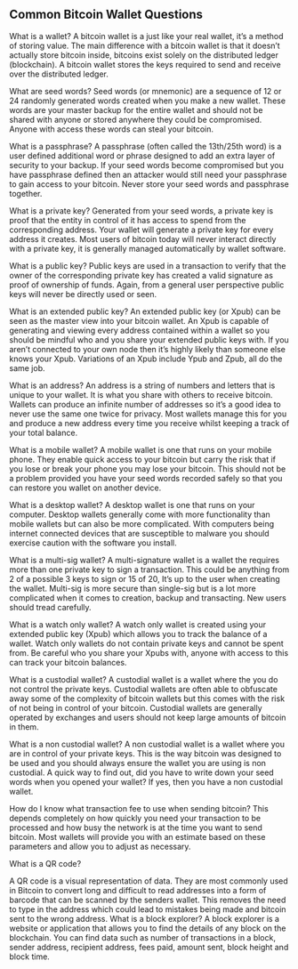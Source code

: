 ## Common Bitcoin Wallet Questions 

What is a wallet? 
A bitcoin wallet is a just like your real wallet, it’s a method of storing value. The main difference with a bitcoin wallet is that it doesn’t actually store bitcoin inside, bitcoins exist solely on the distributed ledger (blockchain). A bitcoin wallet stores the keys required to send and receive over the distributed ledger.

What are seed words? 
Seed words (or mnemonic) are a sequence of 12 or 24 randomly generated words created when you make a new wallet. These words are your master backup for the entire wallet and should not be shared with anyone or stored anywhere they could be compromised. Anyone with access these words can steal your bitcoin.

What is a passphrase? 
A passphrase (often called the 13th/25th word) is a user defined additional word or phrase designed to add an extra layer of security to your backup. If your seed words become compromised but you have passphrase defined then an attacker would still need your passphrase to gain access to your bitcoin. Never store your seed words and passphrase together.

What is a private key? 
Generated from your seed words, a private key is proof that the entity in control of it has access to spend from the corresponding address. Your wallet will generate a private key for every address it creates. Most users of bitcoin today will never interact directly with a private key, it is generally managed automatically by wallet software.

What is a public key? 
Public keys are used in a transaction to verify that the owner of the corresponding private key has created a valid signature as proof of ownership of funds. Again, from a general user perspective public keys will never be directly used or seen.

What is an extended public key? 
An extended public key (or Xpub) can be seen as the master view into your bitcoin wallet. An Xpub is capable of generating and viewing every address contained within a wallet so you should be mindful who and you share your extended public keys with. If you aren’t connected to your own node then it’s highly likely than someone else knows your Xpub. Variations of an Xpub include Ypub and Zpub, all do the same job.

What is an address? 
An address is a string of numbers and letters that is unique to your wallet. It is what you share with others to receive bitcoin. Wallets can produce an infinite number of addresses so it’s a good idea to never use the same one twice for privacy. Most wallets manage this for you and produce a new address every time you receive whilst keeping a track of your total balance.

What is a mobile wallet? 
A mobile wallet is one that runs on your mobile phone. They enable quick access to your bitcoin but carry the risk that if you lose or break your phone you may lose your bitcoin. This should not be a problem provided you have your seed words recorded safely so that you can restore you wallet on another device.

What is a desktop wallet? 
A desktop wallet is one that runs on your computer. Desktop wallets generally come with more functionality than mobile wallets but can also be more complicated. With computers being internet connected devices that are susceptible to malware you should exercise caution with the software you install.

What is a multi-sig wallet? 
A multi-signature wallet is a wallet the requires more than one private key to sign a transaction. This could be anything from 2 of a possible 3 keys to sign or 15 of 20, It’s up to the user when creating the wallet. Multi-sig is more secure than single-sig but is a lot more complicated when it comes to creation, backup and transacting. New users should tread carefully.

What is a watch only wallet? 
A watch only wallet is created using your extended public key (Xpub) which allows you to track the balance of a wallet. Watch only wallets do not contain private keys and cannot be spent from. Be careful who you share your Xpubs with, anyone with access to this can track your bitcoin balances.

What is a custodial wallet? 
A custodial wallet is a wallet where the you do not control the private keys. Custodial wallets are often able to obfuscate away some of the complexity of bitcoin wallets but this comes with the risk of not being in control of your bitcoin. Custodial wallets are generally operated by exchanges and users should not keep large amounts of bitcoin in them.

What is a non custodial wallet? 
A non custodial wallet is a wallet where you are in control of your private keys. This is the way bitcoin was designed to be used and you should always ensure the wallet you are using is non custodial. A quick way to find out, did you have to write down your seed words when you opened your wallet? If yes, then you have a non custodial wallet.

How do I know what transaction fee to use when sending bitcoin? 
This depends completely on how quickly you need your transaction to be processed and how busy the network is at the time you want to send bitcoin. Most wallets will provide you with an estimate based on these parameters and allow you to adjust as necessary.

What is a QR code?

A QR code is a visual representation of data. They are most commonly used in Bitcoin to convert long and difficult to read addresses into a form of barcode that can be scanned by the senders wallet. This removes the need to type in the address which could lead to mistakes being made and bitcoin sent to the wrong address.
What is a block explorer? 
A block explorer is a website or application that allows you to find the details of any block on the blockchain. You can find data such as number of transactions in a block, sender address, recipient address, fees paid, amount sent, block height and block time.
